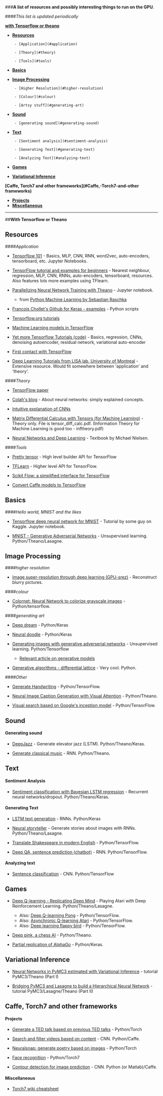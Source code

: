 
###**A list of resources and possibly interesting things to run on the GPU.**

####*This list is updated periodically*

**[with Tensorflow or theano](#with-tensorflow-or-theano)**

- __[Resources](#resources)__

       - [Application](#application)

       - [Theory](#theory)

       - [Tools](#tools)


- __[Basics](#basics)__


- __[Image Processing](#image-processing)__
      
       - [Higher Resolution](#higher-resolution)

       - [Colour](#colour)

       - [Artsy stuff](#generating-art)

- __[Sound](#sound)__
      
       - [generating sound](#generating-sound)       

- __[Text](#text)__

       - [Sentiment analysis](#sentiment-analysis)

       - [Generating Text](#generating-text)

       - [Analyzing Text](#analyzing-text)

- __[Games](#games)__       

- __[Variational Inference](#variational-inference)__

**[Caffe, Torch7 and other frameworks](#Caffe,-Torch7-and-other frameworks)**

- __[Projects](#projects)__
- __[Miscellaneous](#miscellaneous)__

- - -

##__With Tensorflow or Theano__

## Resources

####*Application*

* [Tensorflow 101](https://github.com/sjchoi86/Tensorflow-101) - Basics, MLP, CNN, RNN, word2vec, auto-encoders, tensorboard, etc. Jupyter Notebooks.

* [TensorFlow tutorial and examples for beginners](https://github.com/aymericdamien/TensorFlow-Examples) - Nearest neighbour, regression, MLP, CNN, RNNs, auto-encoders, tensorboard, resources. Also features lots more examples using TFlearn.

* [Parallelizing Neural Network Training with Theano](https://github.com/rasbt/python-machine-learning-book/blob/master/code/ch13/ch13.ipynb) - Jupyter notebook. 
    * from [Python Machine Learning by Sebastian Raschka](https://github.com/rasbt/python-machine-learning-book)

* [Francois Chollet's Github for Keras - examples](https://github.com/fchollet/keras/tree/master/examples) - Python scripts

* [Tensorflow.org tutorials](https://www.tensorflow.org/versions/r0.10/tutorials/index.html) 

* [Machine Learning models in TensorFlow](https://github.com/tensorflow/models)

* [Yet more Tensorflow Tutorials (code)](https://github.com/pkmital/tensorflow_tutorials) - Basics, regression, CNNs, denoising autoencoder, residual network, variational auto-encoder

* [First contact with TensorFlow](http://www.jorditorres.org/first-contact-with-tensorflow/)

* [Deep Learning Tutorials from LISA lab, University of Montreal](http://deeplearning.net/tutorial/deeplearning.pdf) - Extensive resource. Would fit somewhere between 'application' and 'theory'.


####*Theory*

* [TensorFlow paper](http://arxiv.org/abs/1603.04467)

* [Colah's blog](http://colah.github.io/) - About neural networks: simply explained concepts. 

* [Intuitive explanation of CNNs](https://ujjwalkarn.me/2016/08/11/intuitive-explanation-convnets/?utm_content=buffer227b7&utm_medium=social&utm_source=twitter.com&utm_campaign=buffer)

* [Matrix Differential Calculus with Tensors (for Machine Learning)](https://github.com/mtomassoli/papers) - Theory only. File is tensor_diff_calc.pdf. 
(Information Theory for Machine Learning is good too - inftheory.pdf)

* [Neural Networks and Deep Learning](http://neuralnetworksanddeeplearning.com/index.html) - Textbook by Michael Nielsen.

####*Tools*

* [Pretty tensor](https://github.com/google/prettytensor) - High level builder API for TensorFlow

* [TFLearn](https://github.com/tflearn/tflearn) - Higher level API for TensorFlow.

* [Scikit Flow: a simplified interface for TensorFlow](http://terrytangyuan.github.io/2016/03/14/scikit-flow-intro/)

* [Convert Caffe models to TensorFlow](https://github.com/ethereon/caffe-tensorflow)

## Basics

####*Hello world, MNIST and the likes*


* [Tensorflow deep neural network for MNIST](https://www.kaggle.com/kakauandme/digit-recognizer/tensorflow-deep-nn/notebook) - Tutorial by some guy on Kaggle. Jupyter notebook.


* [MNIST - Generative Adverserial Networks](https://github.com/openai/improved-gan/tree/master/mnist_svhn_cifar10) - Unsupervised learning. Python/Theano/Lasagne.

## Image Processing

####*higher resolution*

* [Image super-resolution through deep learning (GPU-srez)](https://github.com/david-gpu/srez) - Reconstruct blurry pictures. 

####*colour*

* [Colornet: Neural Network to colorize grayscale images](https://github.com/pavelgonchar/colornet) - Python/tensorflow.

####*generating art*

* [Deep dream](https://github.com/fchollet/keras/blob/master/examples/deep_dream.py) - Python/Keras 

* [Neural doodle](https://github.com/fchollet/keras/blob/master/examples/neural_doodle.py) - Python/Keras 

* [Generating images with generative adverserial networks](https://github.com/openai/improved-gan/tree/master/imagenet) - Unsupervised learning. Python/Tensorflow
    * [Relevant article on generative models](https://openai.com/blog/generative-models/)

* [Generative algorithms - differential lattice](https://github.com/inconvergent/differential-lattice) - Very cool. Python. 

####*Other*

* [Generate Handwriting](https://github.com/hardmaru/write-rnn-tensorflow) - Python/TensorFlow.

* [Neural Image Caption Generation with Visual Attention](https://github.com/kelvinxu/arctic-captions) - Python/Theano.

* [Visual search based on Google's inception model](https://github.com/AKSHAYUBHAT/VisualSearchServer) - Python/TensorFlow.

## Sound

#### Generating sound

* [DeepJazz](https://github.com/jisungk/deepjazz) - Generate elevator jazz (LSTM). Python/Theano/Keras.

* [Generate classical music](https://github.com/hexahedria/biaxial-rnn-music-composition) - RNN. Python/Theano.

## Text

#### Sentiment Analysis

* [Sentiment classification with Bayesian LSTM regression](https://github.com/yaringal/BayesianRNN/tree/master/Example) - Recurrent neural networks/dropout. Python/Theano/Keras.

#### Generating Text

* [LSTM text generation](https://github.com/fchollet/keras/blob/master/examples/lstm_text_generation.py) - RNNs. Python/Keras

* [Neural storyteller](https://github.com/ryankiros/neural-storyteller) - Generate stories about images with RNNs. Python/Theano/Lasagne.

* [Translate Shakespeare in modern English](https://github.com/tokestermw/tensorflow-shakespeare) - Python/TensorFlow.

* [Deep QA, sentence prediction (chatbot)](https://github.com/Conchylicultor/DeepQA) - RNN. Python/TensorFlow.

#### Analyzing text

* [Sentence classification](https://github.com/dennybritz/cnn-text-classification-tf) - CNN. Python/TensorFlow

## Games

* [Deep Q-learning - Replicating Deep Mind](https://github.com/spragunr/deep_q_rl) - Playing Atari with Deep Reinforcement Learning. Python/Theano/Lasagne.
    * Also: [Deep Q-learning Pong](http://www.danielslater.net/2016/03/deep-q-learning-pong-with-tensorflow.html) - Python/TensorFlow.
    * Also: [Asynchronic Q-learning Atari](https://github.com/coreylynch/async-rl) - Python/TensorFlow.
    * Also: [Deep learning flappy bird](https://github.com/yenchenlin/DeepLearningFlappyBird) - Python/TensorFlow.


* [Deep pink, a chess AI](https://github.com/erikbern/deep-pink) - Python/Theano.

* [Partial replication of AlphaGo](https://github.com/Rochester-NRT/RocAlphaGo) - Python/Keras.



## Variational Inference

* [Neural Networks in PyMC3 estimated with Variational Inference](http://twiecki.github.io/blog/2016/06/01/bayesian-deep-learning/) - tutorial PyMC3/Theano (Part I)

* [Bridging PyMC3 and Lasagne to build a Hierarchical Neural Network](http://twiecki.github.io/blog/2016/07/05/bayesian-deep-learning/) - tutorial PyMC3/Lasagne/Theano (Part II)

## __Caffe, Torch7 and other frameworks__

#### Projects

* [Generate a TED talk based on previous TED talks](https://github.com/samim23/TED-RNN) - Python/Torch

* [Search and filter videos based on content](https://github.com/agermanidis/thingscoop) - CNN. Python/Caffe.

* [Neuralsnap: generate poetry based on images](https://github.com/rossgoodwin/neuralsnap/tree/master/neuralsnap) - Python/Torch

* [Face recognition](https://github.com/cmusatyalab/openface) - Python/Torch7

* [Contour detection for image prediction](https://github.com/s9xie/hed) - CNN. Python (or Matlab)/Caffe.

#### Miscellaneous

* [Torch7 wiki cheatsheet](https://github.com/torch/torch7/wiki/Cheatsheet)


